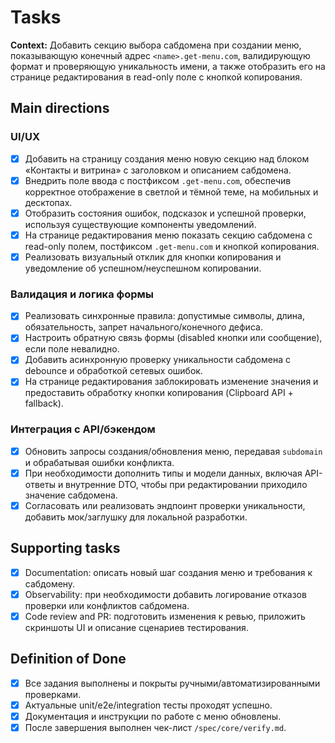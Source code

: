 # Tasks

**Context:** Добавить секцию выбора сабдомена при создании меню, показывающую конечный адрес `<name>.get-menu.com`, валидирующую формат и проверяющую уникальность имени, а также отобразить его на странице редактирования в read-only поле с кнопкой копирования.

## Main directions

### UI/UX
- [x] Добавить на страницу создания меню новую секцию над блоком «Контакты и витрина» с заголовком и описанием сабдомена.
- [x] Внедрить поле ввода с постфиксом `.get-menu.com`, обеспечив корректное отображение в светлой и тёмной теме, на мобильных и десктопах.
- [x] Отобразить состояния ошибок, подсказок и успешной проверки, используя существующие компоненты уведомлений.
- [x] На странице редактирования меню показать секцию сабдомена с read-only полем, постфиксом `.get-menu.com` и кнопкой копирования.
- [x] Реализовать визуальный отклик для кнопки копирования и уведомление об успешном/неуспешном копировании.

### Валидация и логика формы
- [x] Реализовать синхронные правила: допустимые символы, длина, обязательность, запрет начального/конечного дефиса.
- [x] Настроить обратную связь формы (disabled кнопки или сообщение), если поле невалидно.
- [x] Добавить асинхронную проверку уникальности сабдомена с debounce и обработкой сетевых ошибок.
- [x] На странице редактирования заблокировать изменение значения и предоставить обработку кнопки копирования (Clipboard API + fallback).

### Интеграция с API/бэкендом
- [x] Обновить запросы создания/обновления меню, передавая `subdomain` и обрабатывая ошибки конфликта.
- [x] При необходимости дополнить типы и модели данных, включая API-ответы и внутренние DTO, чтобы при редактировании приходило значение сабдомена.
- [x] Согласовать или реализовать эндпоинт проверки уникальности, добавить мок/заглушку для локальной разработки.

## Supporting tasks

- [x] Documentation: описать новый шаг создания меню и требования к сабдомену.
- [x] Observability: при необходимости добавить логирование отказов проверки или конфликтов сабдомена.
- [x] Code review and PR: подготовить изменения к ревью, приложить скриншоты UI и описание сценариев тестирования.

## Definition of Done

- [x] Все задания выполнены и покрыты ручными/автоматизированными проверками.
- [x] Актуальные unit/e2e/integration тесты проходят успешно.
- [x] Документация и инструкции по работе с меню обновлены.
- [x] После завершения выполнен чек-лист `/spec/core/verify.md`.
